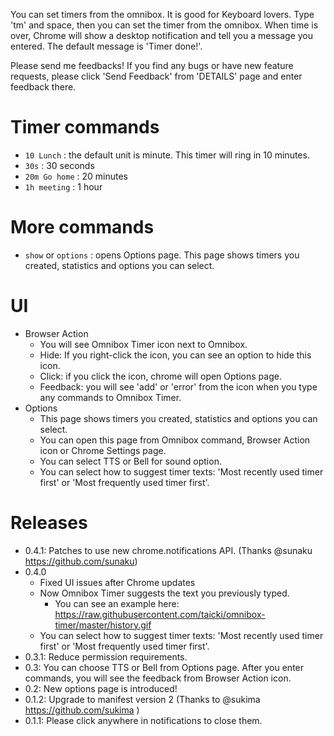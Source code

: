You can set timers from the omnibox. It is good for Keyboard lovers. Type 'tm' and space, then you can set the timer from the omnibox. When time is over, Chrome will show a desktop notification and tell you a message you entered. The default message is 'Timer done!'.

Please send me feedbacks! If you find any bugs or have new feature requests, please click 'Send Feedback' from 'DETAILS' page and enter feedback there.

# Timer commands
* `10 Lunch` : the default unit is minute. This timer will ring in 10 minutes.
* `30s` : 30 seconds
* `20m Go home` : 20 minutes
* `1h meeting` : 1 hour

# More commands
* `show` or `options` : opens Options page. This page shows timers you created, statistics and options you can select.

# UI
* Browser Action
  * You will see Omnibox Timer icon next to Omnibox.
  * Hide: If you right-click the icon, you can see an option to hide this icon.
  * Click: if you click the icon, chrome will open Options page.
  * Feedback: you will see 'add' or 'error' from the icon when you type any commands to Omnibox Timer.
* Options
  * This page shows timers you created, statistics and options you can select.
  * You can open this page from Omnibox command, Browser Action icon or Chrome Settings page.
  * You can select TTS or Bell for sound option.
  * You can select how to suggest timer texts: 'Most recently used timer first' or 'Most frequently used timer first'.

# Releases
* 0.4.1: Patches to use new chrome.notifications API. (Thanks @sunaku https://github.com/sunaku)
* 0.4.0
  * Fixed UI issues after Chrome updates
  * Now Omnibox Timer suggests the text you previously typed.
    * You can see an example here: https://raw.githubusercontent.com/taicki/omnibox-timer/master/history.gif
  * You can select how to suggest timer texts: 'Most recently used timer first' or 'Most frequently used timer first'.
* 0.3.1: Reduce permission requirements.
* 0.3: You can choose TTS or Bell from Options page. After you enter commands, you will see the feedback from Browser Action icon.
* 0.2: New options page is introduced!
* 0.1.2: Upgrade to manifest version 2 (Thanks to @sukima https://github.com/sukima )
* 0.1.1: Please click anywhere in notifications to close them.
